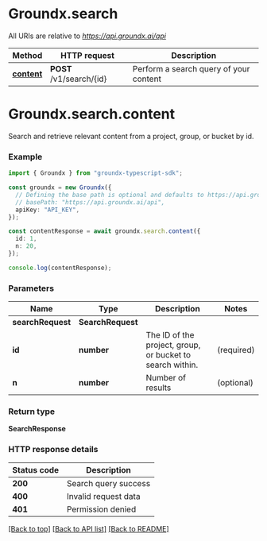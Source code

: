 # Groundx.search

All URIs are relative to *https://api.groundx.ai/api*

Method | HTTP request | Description
------------- | ------------- | -------------
[**content**](SearchApi.md#content) | **POST** /v1/search/{id} | Perform a search query of your content


# **Groundx.search.content**

Search and retrieve relevant content from a project, group, or bucket by id.

### Example

```typescript
import { Groundx } from "groundx-typescript-sdk";

const groundx = new Groundx({
  // Defining the base path is optional and defaults to https://api.groundx.ai/api
  // basePath: "https://api.groundx.ai/api",
  apiKey: "API_KEY",
});

const contentResponse = await groundx.search.content({
  id: 1,
  n: 20,
});

console.log(contentResponse);
```

### Parameters

Name | Type | Description  | Notes
------------- | ------------- | ------------- | -------------
**searchRequest** | **SearchRequest**|  |
**id** | **number** | The ID of the project, group, or bucket to search within. | (required)
**n** | **number** | Number of results | (optional)

### Return type

**SearchResponse**


### HTTP response details
| Status code | Description |
|-------------|-------------|
**200** | Search query success |
**400** | Invalid request data |
**401** | Permission denied |

[[Back to top]](#) [[Back to API list]](../README.md#documentation-for-api-endpoints) [[Back to README]](../README.md)


